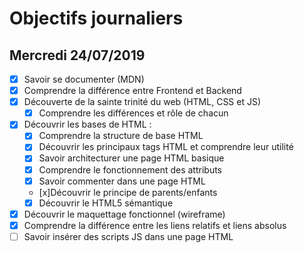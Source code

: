 # Objectifs journaliers

## Mercredi 24/07/2019


* [x] Savoir se documenter (MDN)
* [x] Comprendre la différence entre Frontend et Backend
* [x] Découverte de la sainte trinité du web (HTML, CSS et JS)
  * [x] Comprendre les différences et rôle de chacun
* [x] Découvrir les bases de HTML :
  * [x] Comprendre la structure de base HTML
  * [x] Découvrir les principaux tags HTML et comprendre leur utilité
  * [x] Savoir architecturer une page HTML basique
  * [x] Comprendre le fonctionnement des attributs
  * [x] Savoir commenter dans une page HTML
  * [x]Découvrir le principe de parents/enfants
  * [x] Découvrir le HTML5 sémantique
* [x] Découvrir le maquettage fonctionnel (wireframe)
* [x] Comprendre la différence entre les liens relatifs et liens absolus
* [ ] Savoir insérer des scripts JS dans une page HTML